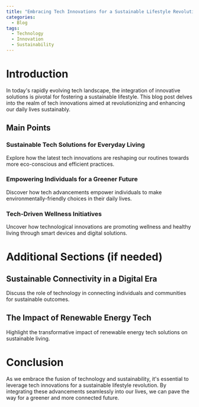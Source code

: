 ```yaml
---
title: "Embracing Tech Innovations for a Sustainable Lifestyle Revolution"
categories:
  - Blog
tags:
  - Technology
  - Innovation
  - Sustainability
---
```


# Introduction
In today's rapidly evolving tech landscape, the integration of innovative solutions is pivotal for fostering a sustainable lifestyle. This blog post delves into the realm of tech innovations aimed at revolutionizing and enhancing our daily lives sustainably.

## Main Points
### Sustainable Tech Solutions for Everyday Living
Explore how the latest tech innovations are reshaping our routines towards more eco-conscious and efficient practices.

### Empowering Individuals for a Greener Future
Discover how tech advancements empower individuals to make environmentally-friendly choices in their daily lives.

### Tech-Driven Wellness Initiatives
Uncover how technological innovations are promoting wellness and healthy living through smart devices and digital solutions.

# Additional Sections (if needed)
## Sustainable Connectivity in a Digital Era
Discuss the role of technology in connecting individuals and communities for sustainable outcomes.

## The Impact of Renewable Energy Tech
Highlight the transformative impact of renewable energy tech solutions on sustainable living.

# Conclusion
As we embrace the fusion of technology and sustainability, it's essential to leverage tech innovations for a sustainable lifestyle revolution. By integrating these advancements seamlessly into our lives, we can pave the way for a greener and more connected future.